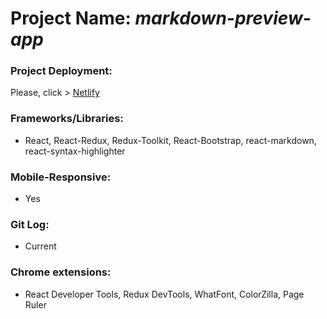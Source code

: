 # Project Name: *markdown-preview-app* 
### Project Deployment:
Please, click > [Netlify](https://markdown-preview-app-barisd.netlify.app/)
### Frameworks/Libraries:
- React, React-Redux, Redux-Toolkit, React-Bootstrap, react-markdown, react-syntax-highlighter
### Mobile-Responsive:
- Yes
### Git Log:
- Current
### Chrome extensions:
- React Developer Tools, Redux DevTools, WhatFont, ColorZilla, Page Ruler




